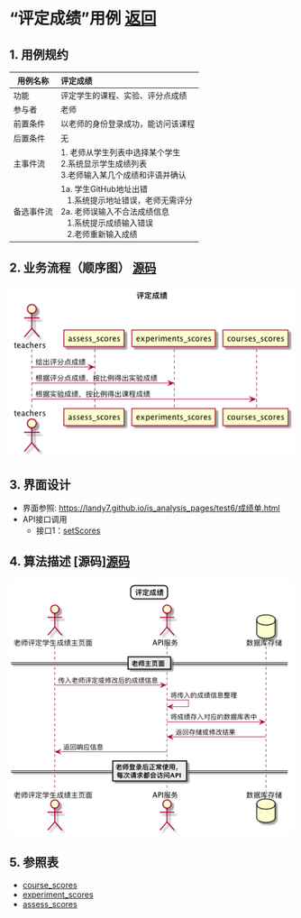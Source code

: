 # “评定成绩”用例 [返回](../../README.md)

## 1. 用例规约

|用例名称|评定成绩|
|-------|:-------------|
|功能|评定学生的课程、实验、评分点成绩|
|参与者|老师|
|前置条件| 以老师的身份登录成功，能访问该课程|
|后置条件|无|
|主事件流| 1. 老师从学生列表中选择某个学生<br/>2.系统显示学生成绩列表<br/>3.老师输入某几个成绩和评语并确认|
|备选事件流|1a. 学生GitHub地址出错 <br/>&nbsp;&nbsp; 1.系统提示地址错误，老师无需评分 <br/> 2a. 老师误输入不合法成绩信息 <br/>&nbsp;&nbsp; 1.系统提示成绩输入错误<br/> &nbsp;&nbsp; 2.老师重新输入成绩|

## 2. 业务流程（顺序图） [源码](../sequence/评定成绩.md)
![评定成绩](/out/test6/sequence/评定成绩/评定成绩.png)


## 3. 界面设计
- 界面参照: https://landy7.github.io/is_analysis_pages/test6/成绩单.html
- API接口调用
    - 接口1：[setScores](../接口/setScores.md)

## 4. 算法描述 [源码][源码](../sequence/评定成绩1.md)
![评定成绩](/out/test6/sequence/评定成绩1/评定成绩1.png)
    
## 5. 参照表

- [course_scores](../数据库设计/数据库设计.md/#course_scores)
- [experiment_scores](../数据库设计/数据库设计.md/#experiment_scores)
- [assess_scores](../数据库设计/数据库设计.md/#assess_scores)